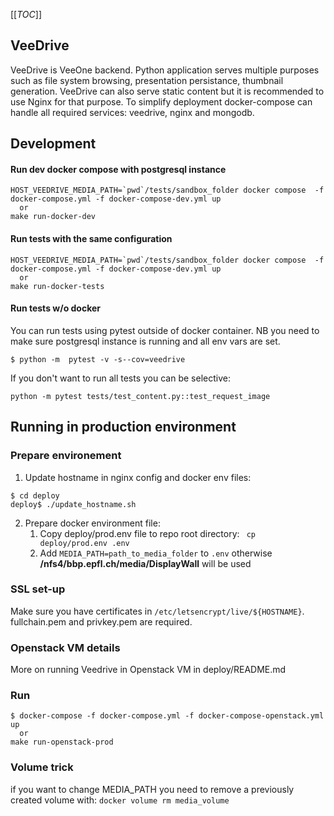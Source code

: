 [[_TOC_]]

## VeeDrive
VeeDrive is VeeOne backend. Python application serves multiple purposes 
such as file system browsing, presentation persistance, thumbnail generation. 
VeeDrive can also serve static content but it is recommended to use Nginx for that purpose.
To simplify deployment docker-compose can handle all required services: veedrive, nginx and mongodb.

## Development

#### Run dev docker compose with postgresql instance
```
HOST_VEEDRIVE_MEDIA_PATH=`pwd`/tests/sandbox_folder docker compose  -f docker-compose.yml -f docker-compose-dev.yml up
  or
make run-docker-dev
```

#### Run tests with the same configuration
```
HOST_VEEDRIVE_MEDIA_PATH=`pwd`/tests/sandbox_folder docker compose  -f docker-compose.yml -f docker-compose-dev.yml up
  or
make run-docker-tests
```
#### Run tests w/o docker

You can run tests using pytest outside of docker container. 
NB you need to make sure postgresql instance is running and all env vars are set.
```
$ python -m  pytest -v -s--cov=veedrive
```
If you don't want to run all tests you can be selective:
```
python -m pytest tests/test_content.py::test_request_image
```



## Running in production environment
### Prepare environement
1. Update hostname in nginx config and docker env files:
```
$ cd deploy
deploy$ ./update_hostname.sh
```

2. Prepare docker environment file:<br>
    1. Copy deploy/prod.env file to repo root directory: ` cp deploy/prod.env .env`
    2. Add `MEDIA_PATH=path_to_media_folder` to `.env` otherwise **/nfs4/bbp.epfl.ch/media/DisplayWall**  will be used


### SSL set-up
Make sure you have certificates in `/etc/letsencrypt/live/${HOSTNAME}`. fullchain.pem and privkey.pem are required.

### Openstack VM details
More on running Veedrive in Openstack VM in deploy/README.md

### Run 
```
$ docker-compose -f docker-compose.yml -f docker-compose-openstack.yml up
  or
make run-openstack-prod
```

### Volume trick
if you want to change MEDIA_PATH you need to remove a previously created volume with:
`docker volume rm media_volume`

